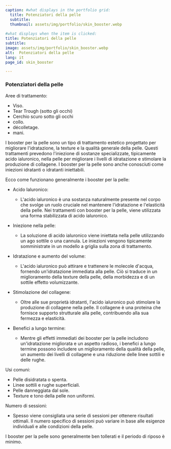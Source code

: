 ```yaml
---
caption: #what displays in the portfolio grid:
  title: Potenziatori della pelle
  subtitle:  
  thumbnail: assets/img/portfolio/skin_booster.webp
  
#what displays when the item is clicked:
title: Potenziatori della pelle
subtitle: 
image: assets/img/portfolio/skin_booster.webp
alt:  Potenziatori della pelle
lang: it
page_id: skin_booster

---
```

### Potenziatori della pelle
Aree di trattamento:
- Viso.
- Tear Trough (sotto gli occhi)
- Cerchio scuro sotto gli occhi
- collo.
- décolletage.
- mani.

I booster per la pelle sono un tipo di trattamento estetico progettato per migliorare l'idratazione, la texture e la qualità generale della pelle. Questi trattamenti prevedono l'iniezione di sostanze specializzate, tipicamente acido ialuronico, nella pelle per migliorare i livelli di idratazione e stimolare la produzione di collagene. I booster per la pelle sono anche conosciuti come iniezioni idratanti o idratanti iniettabili.

Ecco come funzionano generalmente i booster per la pelle:

- Acido Ialuronico:
  - L'acido ialuronico è una sostanza naturalmente presente nel corpo che svolge un ruolo cruciale nel mantenere l'idratazione e l'elasticità della pelle. Nei trattamenti con booster per la pelle, viene utilizzata una forma stabilizzata di acido ialuronico.

- Iniezione nella pelle:
  - La soluzione di acido ialuronico viene iniettata nella pelle utilizzando un ago sottile o una cannula. Le iniezioni vengono tipicamente somministrate in un modello a griglia sulla zona di trattamento.

- Idratazione e aumento del volume:
  - L'acido ialuronico può attirare e trattenere le molecole d'acqua, fornendo un'idratazione immediata alla pelle. Ciò si traduce in un miglioramento della texture della pelle, della morbidezza e di un sottile effetto volumizzante.

- Stimolazione del collagene:
  - Oltre alle sue proprietà idratanti, l'acido ialuronico può stimolare la produzione di collagene nella pelle. Il collagene è una proteina che fornisce supporto strutturale alla pelle, contribuendo alla sua fermezza e elasticità.

- Benefici a lungo termine:
  - Mentre gli effetti immediati dei booster per la pelle includono un'idratazione migliorata e un aspetto radioso, i benefici a lungo termine possono includere un miglioramento della qualità della pelle, un aumento dei livelli di collagene e una riduzione delle linee sottili e delle rughe.

Usi comuni:
- Pelle disidratata o spenta.
- Linee sottili e rughe superficiali.
- Pelle danneggiata dal sole.
- Texture e tono della pelle non uniformi.

Numero di sessioni:
  - Spesso viene consigliata una serie di sessioni per ottenere risultati ottimali. Il numero specifico di sessioni può variare in base alle esigenze individuali e alle condizioni della pelle.

I booster per la pelle sono generalmente ben tollerati e il periodo di riposo è minimo.